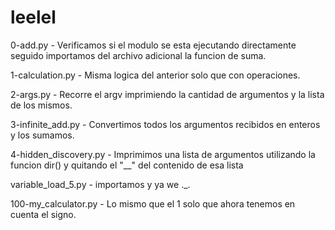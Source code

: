 # leelel
0-add.py - Verificamos si el modulo se esta ejecutando directamente seguido importamos del archivo adicional la funcion de suma.

1-calculation.py - Misma logica del anterior solo que con operaciones.

2-args.py - Recorre el argv imprimiendo la cantidad de argumentos y la lista de los mismos.

3-infinite_add.py - Convertimos todos los argumentos recibidos en enteros y los sumamos.

4-hidden_discovery.py - Imprimimos una lista de argumentos utilizando la funcion dir() y quitando el "__" del contenido de esa lista

variable_load_5.py - importamos y ya we ._.

100-my_calculator.py - Lo mismo que el 1 solo que ahora tenemos en cuenta el signo.